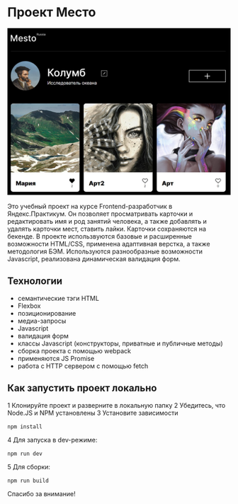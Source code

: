 # Проект Место
![Скриншот сайта](https://github.com/dev0x451/mesto/blob/main/src/images/screen-shot.jpg)

Это учебный проект на курсе Frontend-разработчик в Яндекс.Практикум. Он позволяет просматривать карточки и редактировать имя и род занятий человека, а также добавлять и удалять карточки мест, ставить лайки. Карточки сохраняются на бекенде. В проекте использвуются базовые и расширенные возможности HTML/CSS, применена адаптивная верстка, а также методология БЭМ. Используются разнообразные возможности Javascript, реализована динамическая валидация форм.

## Технологии
* семантические тэги HTML
* Flexbox
* позиционирование
* медиа-запросы
* Javascript
* валидация форм
* классы Javascript (конструкторы, приватные и публичные методы)
* сборка проекта с помощью webpack
* применяются JS Promise
* работа с HTTP сервером с помощью fetch

## Как запустить проект локально

1 Клонируйте проект и разверните в локальную папку
2 Убедитесь, что Node.JS и NPM установлены
3 Установите зависимости
```shell
npm install
```
4 Для запуска в dev-режиме:
```shell
npm run dev
```
5 Для сборки:
```shell
npm run build
```
Спасибо за внимание!
